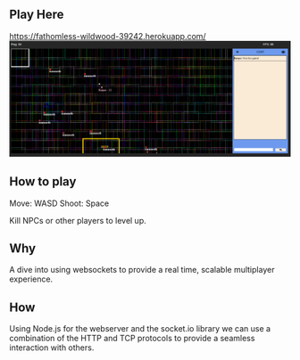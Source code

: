 ## Play Here

https://fathomless-wildwood-39242.herokuapp.com/
![Ingame screenshot](https://raw.githubusercontent.com/Spencer0/ShapeArena/master/screenshots/dark.PNG)

## How to play

Move: WASD
Shoot: Space

Kill NPCs or other  players to level up. 

## Why 

A dive into using websockets to provide a real time, scalable multiplayer experience. 

## How 

Using Node.js for the webserver and the socket.io library we can use a combination of the HTTP and TCP protocols to provide a seamless interaction with others. 
